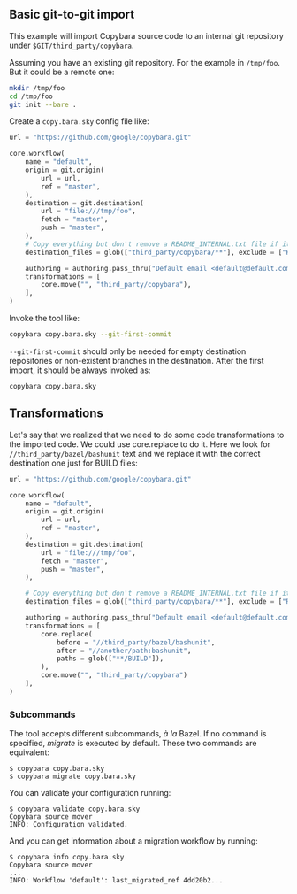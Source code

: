 
## Basic git-to-git import

This example will import Copybara source code to an internal git repository
under ``$GIT/third_party/copybara``.

Assuming you have an existing git repository. For the example in ``/tmp/foo``. But it could be
a remote one:

```bash
mkdir /tmp/foo
cd /tmp/foo
git init --bare .
```

Create a ``copy.bara.sky`` config file like:

```python
url = "https://github.com/google/copybara.git"

core.workflow(
    name = "default",
    origin = git.origin(
        url = url,
        ref = "master",
    ),
    destination = git.destination(
        url = "file:///tmp/foo",
        fetch = "master",
        push = "master",
    ),
    # Copy everything but don't remove a README_INTERNAL.txt file if it exists.
    destination_files = glob(["third_party/copybara/**"], exclude = ["README_INTERNAL.txt"]),

    authoring = authoring.pass_thru("Default email <default@default.com>"),
    transformations = [
	    core.move("", "third_party/copybara"),
	],
)
```

Invoke the tool like:

```bash
copybara copy.bara.sky --git-first-commit
```

``--git-first-commit`` should only be needed for empty destination repositories or non-existent
branches in the destination. After the first import, it should be always invoked as:

```
copybara copy.bara.sky
```

## Transformations

Let's say that we realized that we need to do some code transformations to the imported code.
We could use core.replace to do it. Here we look for ``//third_party/bazel/bashunit`` text
and we replace it with the correct destination one just for BUILD files:


```python
url = "https://github.com/google/copybara.git"

core.workflow(
    name = "default",
    origin = git.origin(
        url = url,
        ref = "master",
    ),
    destination = git.destination(
        url = "file:///tmp/foo",
        fetch = "master",
        push = "master",
    ),

    # Copy everything but don't remove a README_INTERNAL.txt file if it exists.
    destination_files = glob(["third_party/copybara/**"], exclude = ["README_INTERNAL.txt"]),

    authoring = authoring.pass_thru("Default email <default@default.com>"),
	transformations = [
   	    core.replace(
        	before = "//third_party/bazel/bashunit",
	        after = "//another/path:bashunit",
        	paths = glob(["**/BUILD"]),
		),
        core.move("", "third_party/copybara")
    ],
)
```

### Subcommands

The tool accepts different subcommands, _à la_ Bazel. If no
command is specified, *migrate* is executed by default. These two commands are
equivalent:

```shell
$ copybara copy.bara.sky
$ copybara migrate copy.bara.sky
```

You can validate your configuration running:

```shell
$ copybara validate copy.bara.sky
Copybara source mover
INFO: Configuration validated.
```

And you can get information about a migration workflow by running:

```shell
$ copybara info copy.bara.sky
Copybara source mover
...
INFO: Workflow 'default': last_migrated_ref 4dd20b2...
```
